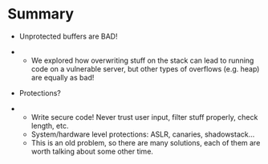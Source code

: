 # Summary

- Unprotected buffers are BAD!

- - We explored how overwriting stuff on the stack can lead to running code on a vulnerable server, but other types of overflows (e.g. heap) are equally as bad!

- Protections?

- - Write secure code! Never trust user input, filter stuff properly, check length, etc.
  - System/hardware level protections: ASLR, canaries, shadowstack…
  - This is an old problem, so there are many solutions, each of them are worth talking about some other time.